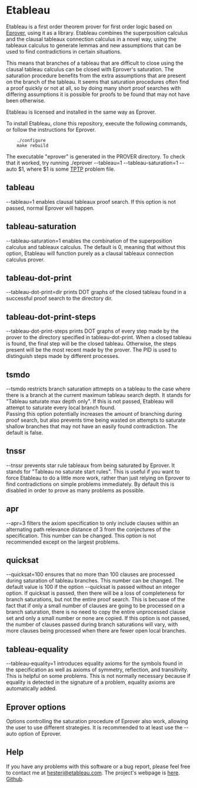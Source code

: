 
Etableau
========

Etableau is a first order theorem prover for first order logic based 
on [Eprover](https://www.eprover.org), using it as a library.  Etableau combines the superposition
calculus and the clausal tableaux connection calculus in a novel way, using the
tableaux calculus to generate lemmas and new assumptions that can be 
used to find contradictions in certain situations.

This means that branches of a tableau that are difficult to close using
the clausal tableau calculus can be closed with Eprover's saturation.
The saturation procedure benefits from the extra assumptions that are 
present on the branch of the tableau.  It seems that saturation procedures
often find a proof quickly or not at all, so by doing many short proof
searches with differing assumptions it is possible for proofs to be found
that may not have been otherwise.

Etableau is licensed and installed in the same way as Eprover.

To install Etableau, clone this repository, execute the following commands,
or follow the instructions for Eprover.

``` 
    ./configure
    make rebuild
```
    
The executable "eprover" is generated in the PROVER directory.  To check that it worked,
try running ./eprover --tableau=1 --tableau-saturation=1 --auto $1, where $1 is some [TPTP](https://www.tptp.org) problem file.

tableau
---------
--tableau=1 enables clausal tableaux proof search.  If this option is not passed, normal
Eprover will happen.

tableau-saturation
--------------------

--tableau-saturation=1 enables the combination of the superposition calculus and tableaux
calculus.  The default is 0, meaning that without this option, Etableau will function
purely as a clausal tableaux connection calculus prover.

tableau-dot-print
-------------------
--tableau-dot-print=dir prints DOT graphs of the closed tableau found in a successful proof 
search to the directory dir.

tableau-dot-print-steps
-----------------------
--tableau-dot-print-steps prints DOT graphs of every step made by the prover to the directory
specified in tableau-dot-print.  When a closed tableau is found, the final step will be the 
closed tableau.  Otherwise, the steps present will be the most recent made by the prover.
The PID is used to distinguish steps made by different processes.

tsmdo
-----
--tsmdo restricts branch saturation attmepts on a tableau to the case where there is a branch
at the current maximum tableau search depth.  It stands for "Tableau saturate max depth only".
If this is not passed, Etableau will attempt to saturate every local branch found.  
Passing this option potentially increases the amount of branching during proof search, 
but also prevents time being wasted on attempts to saturate
shallow branches that may not have an easily found contradiction.  The default is false.

tnssr
-----
--tnssr prevents star rule tableaux from being saturated by Eprover.  It stands for 
"Tableau no saturate start rules".  This is useful if you
want to force Etableau to do a little more work, rather than just relying on Eprover to find
contradictions on simple problems immediately.  By default this is disabled in order to prove
as many problems as possible.

apr
-----
--apr=3 filters the axiom specification to only include clauses within an alternating
path relevance distance of 3 from the conjectures of the specification.  This number can 
be changed.  This option is not recommended except on the largest problems.

quicksat
----------
--quicksat=100 ensures that no more than 100 clauses are processed during saturation of
tableau branches.  This number can be changed.  The default value is 100 if the option
--quicksat is passed without an integer option.  If quicksat is passed, then there will
be a loss of completeness for branch saturations, but not the entire proof search.  This
is becuase of the fact that if only a small number of clauses are going to be processed
on a branch saturation, there is no need to copy the entire unprocessed clause set and
only a small number or none are copied.  If this option is not passed, the number of
clauses passed during branch saturations will vary, with more clauses being processed
when there are fewer open local branches.

tableau-equality
------------------
--tableau-equality=1 introduces equality axioms for the symbols found in the specification
as well as axioms of symmetry, reflection, and transitivity.  This is helpful on some
problems.  This is not normally necessary because if equality is detected in the signature
of a problem, equality axioms are automatically added.

Eprover options
---------------
Options controlling the saturation procedure of Eprover also work, allowing the user 
to use different strategies.  It is recommended to at least use the --auto
option of Eprover.

Help
----

If you have any problems with this software or a bug report, please feel free to contact
me at <hesterj@etableau.com>.  The project's webpage is [here](https://www.etableau.com).
[Github](https://github.com/hesterj/Etableau).



